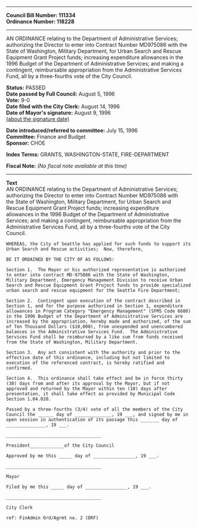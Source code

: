 * * * * *  
  
**Council Bill Number: [](#h0)[](#h2)111334**   
**Ordinance Number: 118228**  
  
* * * * *  
  
AN ORDINANCE relating to the Department of Administrative Services; authorizing the Director to enter into Contract Number MD975086 with the State of Washington, Military Department, for Urban Search and Rescue Equipment Grant Project funds; increasing expenditure allowances in the 1996 Budget of the Department of Administrative Services; and making a contingent, reimbursable appropriation from the Administrative Services Fund, all by a three-fourths vote of the City Council.  
  
**Status:** PASSED   
**Date passed by Full Council:** August 5, 1996   
**Vote:** 9-0   
**Date filed with the City Clerk:** August 14, 1996   
**Date of Mayor's signature:** August 9, 1996   
[(about the signature date)](/~public/approvaldate.htm)   
  
  
**Date introduced/referred to committee:** July 15, 1996   
**Committee:** Finance and Budget   
**Sponsor:** CHOE   
  
**Index Terms:** GRANTS, WASHINGTON-STATE, FIRE-DEPARTMENT  
  
**Fiscal Note:** *(No fiscal note available at this time)*  
  
* * * * *  
  
**Text**  
    AN ORDINANCE relating to the Department of Administrative Services;  
    authorizing the Director to enter into Contract Number MD975086 with  
    the State of Washington, Military Department, for Urban Search and  
    Rescue Equipment Grant Project funds; increasing expenditure  
    allowances in the 1996 Budget of the Department of Administrative  
    Services; and making a contingent, reimbursable appropriation from the  
    Administrative Services Fund, all by a three-fourths vote of the City  
    Council.  
  
    WHEREAS, the City of Seattle has applied for such funds to support its  
    Urban Search and Rescue activities;  Now, therefore,  
  
    BE IT ORDAINED BY THE CITY OF AS FOLLOWS:  
  
    Section 1.  The Mayor or his authorized representative is authorized  
    to enter into contract MD-975086 with the State of Washington,  
    Military Department, Emergency Management Division to receive Urban  
    Search and Rescue Equipment Grant Project funds to provide specialized  
    urban search and rescue equipment for the Seattle Fire Department;  
  
    Section 2.  Contingent upon execution of the contract described in  
    Section 1, and for the purpose authorized in Section 1, expenditure  
    allowances in Program Category "Emergency Management" (SFMS Code 6600)  
    in the 1996 Budget of the Department of Administrative Services are  
    increased by the appropriation, hereby made and authorized, of the sum  
    of Ten Thousand Dollars ($10,000), from unexpended and unencumbered  
    balances in the Administrative Services Fund.  The Administrative  
    Services Fund shall be reimbursed by a like sum from funds received  
    from the State of Washington, Military Department.  
  
    Section 3.  Any act consistent with the authority and prior to the  
    effective date of this ordinance, including but not limited to  
    execution of the referenced contract, is hereby ratified and  
    confirmed.  
  
    Section 4.  This ordinance shall take effect and be in force thirty  
    (30) days from and after its approval by the Mayor, but if not  
    approved and returned by the Mayor within ten (10) days after  
    presentation, it shall take effect as provided by Municipal Code  
    Section 1.04.020.  
  
    Passed by a three-fourths (3/4) vote of all the members of the City  
    Council the ______ day of ______________, 19 ___, and signed by me in  
    open session in authentication of its passage this _______ day of  
    _______________, 19 ___.  
  
    ____________________________________  
  
    President_____________of the City Council  
  
    Approved by me this _____ day of ________________, 19 ___.  
  
    ____________________________________  
  
    Mayor  
  
    Filed by me this _____ day of ________________, 19 ___.  
  
    ____________________________________  
  
    City Clerk  
  
    ref: FinAdmin Ord/Agrmt no. 2 (DRF)  
